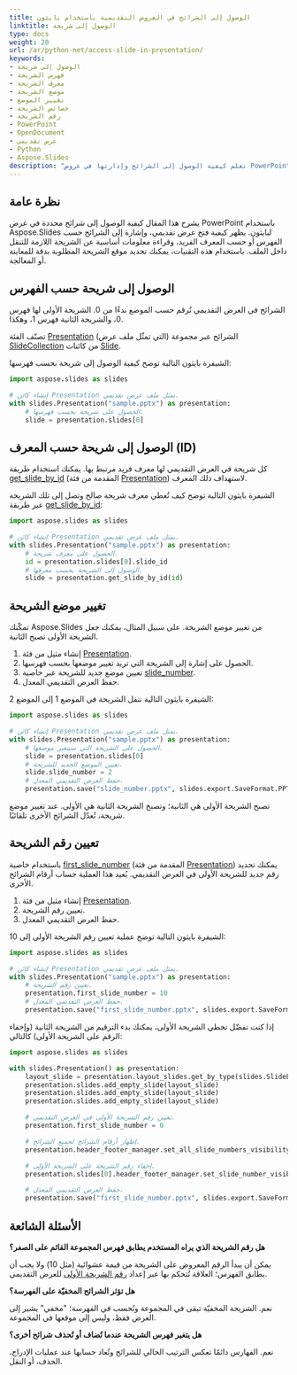 ```yaml
---
title: الوصول إلى الشرائح في العروض التقديمية باستخدام بايثون
linktitle: الوصول إلى شريحة
type: docs
weight: 20
url: /ar/python-net/access-slide-in-presentation/
keywords:
- الوصول إلى شريحة
- فهرس الشريحة
- معرف الشريحة
- موضع الشريحة
- تغيير الموضع
- خصائص الشريحة
- رقم الشريحة
- PowerPoint
- OpenDocument
- عرض تقديمي
- Python
- Aspose.Slides
description: "تعلم كيفية الوصول إلى الشرائح وإدارتها في عروض PowerPoint وOpenDocument باستخدام Aspose.Slides لبايثون عبر .NET. عزّز الإنتاجية بأمثلة الشيفرة."
---
```


## **نظرة عامة**

يشرح هذا المقال كيفية الوصول إلى شرائح محددة في عرض PowerPoint باستخدام Aspose.Slides لبايثون. يظهر كيفية فتح عرض تقديمي، وإشارة إلى الشرائح حسب الفهرس أو حسب المعرف الفريد، وقراءة معلومات أساسية عن الشريحة اللازمة للتنقل داخل الملف. باستخدام هذه التقنيات، يمكنك تحديد موقع الشريحة المطلوبة بدقة للمعاينة أو المعالجة.

## **الوصول إلى شريحة حسب الفهرس**

الشرائح في العرض التقديمي تُرقم حسب الموضع بدءًا من 0. الشريحة الأولى لها فهرس 0، والشريحة الثانية فهرس 1، وهكذا.

تصنّف الفئة [Presentation](https://reference.aspose.com/slides/python-net/aspose.slides/presentation/) (التي تمثّل ملف عرض) الشرائح عبر مجموعة [SlideCollection](https://reference.aspose.com/slides/python-net/aspose.slides/slidecollection/) من كائنات [Slide](https://reference.aspose.com/slides/python-net/aspose.slides/slide/).

الشيفرة بايثون التالية توضح كيفية الوصول إلى شريحة بحسب فهرسها:

```python
import aspose.slides as slides

# إنشاء كائن Presentation يمثل ملف عرض تقديمي.
with slides.Presentation("sample.pptx") as presentation:
    # الحصول على شريحة بحسب فهرسها.
    slide = presentation.slides[0]
```

## **الوصول إلى شريحة حسب المعرف (ID)**

كل شريحة في العرض التقديمي لها معرف فريد مرتبط بها. يمكنك استخدام طريقة [get_slide_by_id](https://reference.aspose.com/slides/python-net/aspose.slides/presentation/get_slide_by_id/) (المقدمة من فئة [Presentation](https://reference.aspose.com/slides/python-net/aspose.slides/presentation/)) لاستهداف ذلك المعرف.

الشيفرة بايثون التالية توضح كيف تُعطي معرف شريحة صالح وتصل إلى تلك الشريحة عبر طريقة [get_slide_by_id](https://reference.aspose.com/slides/python-net/aspose.slides/presentation/get_slide_by_id/):

```python
import aspose.slides as slides

# إنشاء كائن Presentation يمثل ملف عرض تقديمي.
with slides.Presentation("sample.pptx") as presentation:
    # الحصول على معرف شريحة.
    id = presentation.slides[0].slide_id
    # الوصول إلى الشريحة بحسب معرفها.
    slide = presentation.get_slide_by_id(id)
```

## **تغيير موضع الشريحة**

تمكّنك Aspose.Slides من تغيير موضع الشريحة. على سبيل المثال، يمكنك جعل الشريحة الأولى تصبح الثانية.

1. إنشاء مثيل من فئة [Presentation](https://reference.aspose.com/slides/python-net/aspose.slides/presentation/).
1. الحصول على إشارة إلى الشريحة التي تريد تغيير موضعها بحسب فهرسها.
1. تعيين موضع جديد للشريحة عبر خاصية [slide_number](https://reference.aspose.com/slides/python-net/aspose.slides/slide/slide_number/).
1. حفظ العرض التقديمي المعدل.

الشيفرة بايثون التالية تنقل الشريحة في الموضع 1 إلى الموضع 2:

```python
import aspose.slides as slides

# إنشاء كائن Presentation يمثل ملف عرض تقديمي.
with slides.Presentation("sample.pptx") as presentation:
    # الحصول على الشريحة التي سيتغير موضعها.
    slide = presentation.slides[0]
    # تعيين الموضع الجديد للشريحة.
    slide.slide_number = 2
    # حفظ العرض التقديمي المعدل.
    presentation.save("slide_number.pptx", slides.export.SaveFormat.PPTX)
```

تصبح الشريحة الأولى هي الثانية؛ وتصبح الشريحة الثانية هي الأولى. عند تغيير موضع شريحة، تُعدّل الشرائح الأخرى تلقائيًا.

## **تعيين رقم الشريحة**

باستخدام خاصية [first_slide_number](https://reference.aspose.com/slides/python-net/aspose.slides/presentation/first_slide_number/) (المقدمة من فئة [Presentation](https://reference.aspose.com/slides/python-net/aspose.slides/presentation/)) يمكنك تحديد رقم جديد للشريحة الأولى في العرض التقديمي. يُعيد هذا العملية حساب أرقام الشرائح الأخرى.

1. إنشاء مثيل من فئة [Presentation](https://reference.aspose.com/slides/python-net/aspose.slides/presentation/).
1. تعيين رقم الشريحة.
1. حفظ العرض التقديمي المعدل.

الشيفرة بايثون التالية توضح عملية تعيين رقم الشريحة الأولى إلى 10:

```python
import aspose.slides as slides

# إنشاء كائن Presentation يمثل ملف عرض تقديمي.
with slides.Presentation("sample.pptx") as presentation:
    # تعيين رقم الشريحة.
    presentation.first_slide_number = 10
    # حفظ العرض التقديمي المعدل.
    presentation.save("first_slide_number.pptx", slides.export.SaveFormat.PPTX)
```

إذا كنت تفضّل تخطي الشريحة الأولى، يمكنك بدء الترقيم من الشريحة الثانية (وإخفاء الرقم على الشريحة الأولى) كالتالي:

```python
import aspose.slides as slides

with slides.Presentation() as presentation:
    layout_slide = presentation.layout_slides.get_by_type(slides.SlideLayoutType.BLANK)
    presentation.slides.add_empty_slide(layout_slide)
    presentation.slides.add_empty_slide(layout_slide)
    presentation.slides.add_empty_slide(layout_slide)

    # تعيين رقم الشريحة الأولى في العرض التقديمي.
    presentation.first_slide_number = 0

    # إظهار أرقام الشرائح لجميع الشرائح.
    presentation.header_footer_manager.set_all_slide_numbers_visibility(True)

    # إخفاء رقم الشريحة على الشريحة الأولى.
    presentation.slides[0].header_footer_manager.set_slide_number_visibility(False)

    # حفظ العرض التقديمي المعدل.
    presentation.save("first_slide_number.pptx", slides.export.SaveFormat.PPTX)
```

## **الأسئلة الشائعة**

**هل رقم الشريحة الذي يراه المستخدم يطابق فهرس المجموعة القائم على الصفر؟**

يمكن أن يبدأ الرقم المعروض على الشريحة من قيمة عشوائية (مثل 10) ولا يجب أن يطابق الفهرس؛ العلاقة تُتحكم بها عبر إعداد [رقم الشريحة الأولى](https://reference.aspose.com/slides/python-net/aspose.slides/presentation/first_slide_number/) للعرض التقديمي.

**هل تؤثر الشرائح المخفيّة على الفهرسة؟**

نعم. الشريحة المخفيّة تبقى في المجموعة وتُحسب في الفهرسة؛ "مخفي" يشير إلى العرض فقط، وليس إلى موقعها في المجموعة.

**هل يتغير فهرس الشريحة عندما تُضاف أو تُحذف شرائح أخرى؟**

نعم. الفهارس دائمًا تعكس الترتيب الحالي للشرائح وتُعاد حسابها عند عمليات الإدراج، الحذف، أو النقل.